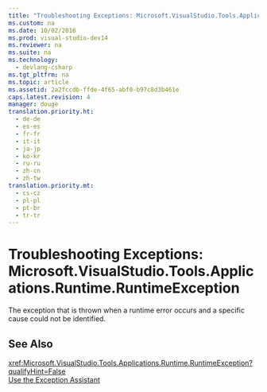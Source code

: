 ```yaml
---
title: "Troubleshooting Exceptions: Microsoft.VisualStudio.Tools.Applications.Runtime.RuntimeException"
ms.custom: na
ms.date: 10/02/2016
ms.prod: visual-studio-dev14
ms.reviewer: na
ms.suite: na
ms.technology: 
  - devlang-csharp
ms.tgt_pltfrm: na
ms.topic: article
ms.assetid: 2a2fccdb-ffde-4f65-abf0-b97c8d3b461e
caps.latest.revision: 4
manager: douge
translation.priority.ht: 
  - de-de
  - es-es
  - fr-fr
  - it-it
  - ja-jp
  - ko-kr
  - ru-ru
  - zh-cn
  - zh-tw
translation.priority.mt: 
  - cs-cz
  - pl-pl
  - pt-br
  - tr-tr
---
```

# Troubleshooting Exceptions: Microsoft.VisualStudio.Tools.Applications.Runtime.RuntimeException
The exception that is thrown when a runtime error occurs and a specific cause could not be identified.  
  
## See Also  
 <xref:Microsoft.VisualStudio.Tools.Applications.Runtime.RuntimeException?qualifyHint=False>   
 [Use the Exception Assistant](../Topic/How%20to:%20Use%20the%20Exception%20Assistant.md)